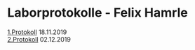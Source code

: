 # Laborprotokolle - Felix Hamrle

[1.Protokoll](https://github.com/HTLMechatronics/m17-3ahme-la1-sx/blob/hamfem17/protokolle/protokol-1_hamfem17_2019-11-18.md) 18.11.2019   
[2.Protokoll](https://github.com/HTLMechatronics/m17-3ahme-la1-sx/blob/hamfem17/protokolle/protokol-2_hamfem17_2019-12-02.md) 02.12.2019   
